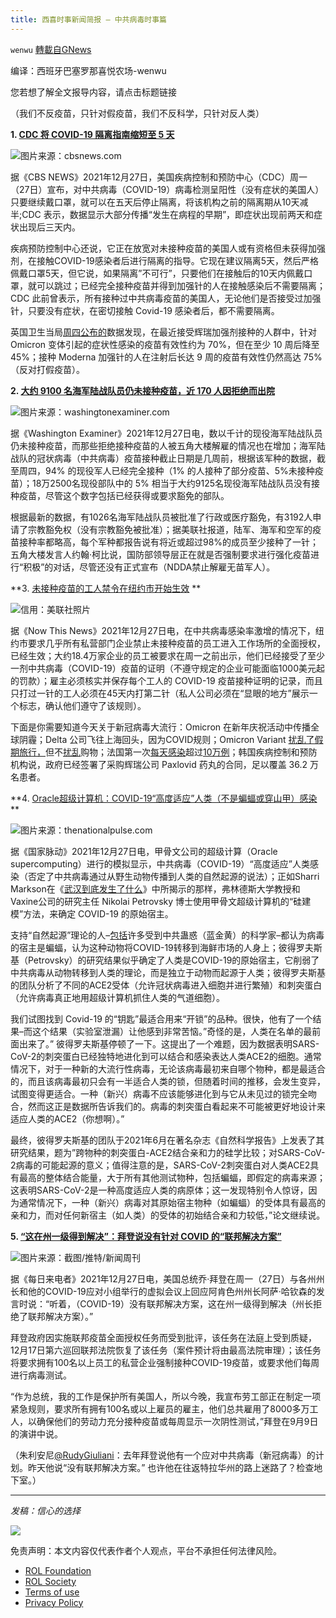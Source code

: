 ```yaml
---
title: 西喜时事新闻简报 — 中共病毒时事篇
---
```

`wenwu` [轉載自GNews](https://gnews.org/zh-hans/1802007/)

编译：西班牙巴塞罗那喜悦农场-wenwu

您若想了解全文报导内容，请点击标题链接

（我们不反疫苗，只针对假疫苗，我们不反科学，只针对反人类）

**1. [CDC 将 COVID-19 隔离指南缩短至 5 天](https://www.cbsnews.com/news/cdc-cuts-covid-19-isolation-guidance-5-days-omicron-surge/?utm_source=facebook&amp;utm_medium=news_tab)**

![](https://assets.gnews.org/wp-content/uploads/2021/12/unknown-4-10.png)图片来源：cbsnews.com

据《CBS NEWS》2021年12月27日，美国疾病控制和预防中心（CDC）周一（27日）宣布，对中共病毒（COVID-19）病毒检测呈阳性（没有症状的美国人）只要继续戴口罩，就可以在五天后停止隔离，将该机构之前的隔离期从10天减半;CDC 表示，数据显示大部分传播“发生在病程的早期”，即症状出现前两天和症状出现后三天内。

疾病预防控制中心还说，它正在放宽对未接种疫苗的美国人或有资格但未获得加强剂，在接触COVID-19感染者后进行隔离的指导。它现在建议隔离5天，然后严格佩戴口罩5天，但它说，如果隔离”不可行”，只要他们在接触后的10天内佩戴口罩，就可以跳过；已经完全接种疫苗并得到加强针的人在接触感染后不需要隔离；CDC 此前曾表示，所有接种过中共病毒疫苗的美国人，无论他们是否接受过加强针，只要没有症状，在密切接触 Covid-19 感染者后，都不需要隔离。

英国卫生当局[周四公布的](https://assets.publishing.service.gov.uk/government/uploads/system/uploads/attachment_data/file/1043807/technical-briefing-33.pdf#page=25)数据发现，在最近接受辉瑞加强剂接种的人群中，针对 Omicron 变体引起的症状性感染的疫苗有效性约为 70%，但在至少 10 周后降至 45%；接种 Moderna 加强针的人在注射后长达 9 周的疫苗有效性仍然高达 75%（反对打假疫苗）。

**2. [大约 9100 名海军陆战队员仍未接种疫苗，近 170 人因拒绝而出院](https://www.washingtonexaminer.com/policy/defense-national-security/roughly-9-100-marines-remain-unvaccinated-nearly-170-discharged-for-refusal)**

![](https://assets.gnews.org/wp-content/uploads/2021/12/unknown-5-7.png)图片来源：washingtonexaminer.com

据《Washington Examiner》2021年12月27日电，数以千计的现役海军陆战队员仍未接种疫苗，而那些拒绝接种疫苗的人被五角大楼解雇的情况也在增加；海军陆战队的冠状病毒（中共病毒）疫苗接种截止日期是几周前，根据该军种的数据，截至周四，94% 的现役军人已经完全接种（1% 的人接种了部分疫苗、5%未接种疫苗）；18万2500名现役部队中的 5% 相当于大约9125名现役海军陆战队员没有接种疫苗，尽管这个数字包括已经获得或要求豁免的部队。

根据最新的数据，有1026名海军陆战队员被批准了行政或医疗豁免，有3192人申请了宗教豁免权（没有宗教豁免被批准）；据美联社报道，陆军、海军和空军的疫苗接种率都略高，每个军种都报告说有将近或超过98%的成员至少接种了一针；五角大楼发言人约翰·柯比说，国防部领导层正在就是否强制要求进行强化疫苗进行“积极”的对话，尽管还没有正式宣布（NDDA禁止解雇无苗军人）。

**3. [未接种疫苗的工人禁令在纽约市开始生效](https://nowthisnews.com/news/unvaccinated-worker-ban-takes-effect-in-nyc) **

![](https://assets.gnews.org/wp-content/uploads/2021/12/crop.jpg)信用：美联社照片

据《Now This News》2021年12月27日电，在中共病毒感染率激增的情况下，纽约市要求几乎所有私营部门企业禁止未接种疫苗的员工进入工作场所的全面授权，已经生效；大约18.4万家企业的员工被要求在周一之前出示，他们已经接受了至少一剂中共病毒（COVID-19）疫苗的证明（不遵守规定的企业可能面临1000美元起的罚款）；雇主必须核实并保存每个工人的 COVID-19 疫苗接种证明的记录，而且只打过一针的工人必须在45天内打第二针（私人公司必须在“显眼的地方”展示一个标志，确认他们遵守了该规则）。

下面是你需要知道今天关于新冠病毒大流行：Omicron 在新年庆祝活动中传播全球阴霾；Delta 公司飞往上海回头，因为COVID规则；Omicron Variant [扰乱了假期旅行，](https://apnews.com/article/flights-canceled-christmas-omicron-49b81adb9213649f374dc385b7ab6bf9)但不[扰乱](https://apnews.com/article/flights-canceled-christmas-omicron-49b81adb9213649f374dc385b7ab6bf9)购物；法国第一次[每天感染](https://apnews.com/article/coronavirus-pandemic-science-health-pandemics-france-7b8135c0465d27a4be0c580f74b74b00)超过[10万例](https://apnews.com/article/coronavirus-pandemic-science-health-pandemics-france-7b8135c0465d27a4be0c580f74b74b00)；韩国疾病控制和预防机构说，政府已经签署了采购辉瑞公司 Paxlovid 药丸的合同，足以覆盖 36.2 万名患者。

**4. [Oracle超级计算机：COVID-19“高度适应”人类（不是蝙蝠或穿山甲）感染](https://thenationalpulse.com/2021/12/27/oracle-supercomputer-supported-lab-leak/) **

![](https://assets.gnews.org/wp-content/uploads/2021/12/unknown-6-2.png)图片来源：thenationalpulse.com

据《国家脉动》2021年12月27日电，甲骨文公司的超级计算（Oracle supercomputing）进行的模拟显示，中共病毒（COVID-19）“高度适应”人类感染（否定了中共病毒通过从野生动物传播到人类的自然起源的说法）；正如Sharri Markson在《[武汉到底发生了什么](https://www.amazon.com/What-Really-Happened-Wuhan-Infections-ebook/dp/B094GHJK9L)》中所揭示的那样，弗林德斯大学教授和Vaxine公司的研究主任 Nikolai Petrovsky 博士使用甲骨文超级计算机的“硅建模”方法，来确定 COVID-19 的原始宿主。

支持“自然起源”理论的人–[包括](https://thenationalpulse.com/2021/04/27/scientists-debunking-lab-leak-theory-linked-to-ccp/)许多受到中共蛊惑（蓝金黄）的科学家–都认为病毒的宿主是蝙蝠，认为这种动物将COVID-19转移到海鲜市场的人身上；彼得罗夫斯基（Petrovsky）的研究结果似乎确定了人类是COVID-19的原始宿主，它削弱了中共病毒从动物转移到人类的理论，而是独立于动物而起源于人类；彼得罗夫斯基的团队分析了不同的ACE2受体（允许冠状病毒进入细胞并进行繁殖）和刺突蛋白（允许病毒真正地用超级计算机抓住人类的气道细胞）。

我们试图找到 Covid-19 的“钥匙”最适合用来“开锁”的品种。很快，他有了一个结果–而这个结果（实验室泄漏）让他感到非常苦恼。”奇怪的是，人类在名单的最前面出来了。” 彼得罗夫斯基停顿了一下。这提出了一个难题，因为数据表明SARS-CoV-2的刺突蛋白已经独特地进化到可以结合和感染表达人类ACE2的细胞。通常情况下，对于一种新的大流行性病毒，无论该病毒最初来自哪个物种，都是最适合的，而且该病毒最初只会有一半适合人类的锁，但随着时间的推移，会发生变异，试图变得更适合。一种（新兴）病毒不应该能够进化到与它从未见过的锁完全吻合，然而这正是数据所告诉我们的。病毒的刺突蛋白看起来不可能被更好地设计来适应人类的ACE2（你想啊）。”

最终，彼得罗夫斯基的团队于2021年6月在著名杂志《自然科学报告》上发表了其研究结果，题为”跨物种的刺突蛋白-ACE2结合亲和力的硅学比较；对SARS-CoV-2病毒的可能起源的意义；值得注意的是，SARS-CoV-2刺突蛋白对人类ACE2具有最高的整体结合能量，大于所有其他测试物种，包括蝙蝠，即假定的病毒来源；这表明SARS-CoV-2是一种高度适应人类的病原体；这一发现特别令人惊讶，因为通常情况下，一种（新兴）病毒对其原始宿主物种（如蝙蝠）的受体具有最高的亲和力，而对任何新宿主（如人类）的受体的初始结合亲和力较低，”论文继续说。

**5. [“这在州一级得到解决”：拜登说没有针对 COVID 的“联邦解决方案”](https://dailycaller.com/2021/12/27/this-gets-solved-at-the-state-level-biden-says-theres-no-federal-solution-for-covid/)**

![](https://assets.gnews.org/wp-content/uploads/2021/12/ScreenshotTwitterNewsweek-scaled-e1640634710612.jpg)图片来源：截图/推特/新闻周刊

据《每日来电者》2021年12月27日电，美国总统乔·拜登在周一（27日）与各州州长和他的COVID-19应对小组举行的虚拟会议上回应阿肯色州州长阿萨·哈钦森的发言时说：“听着，（COVID-19）没有联邦解决方案，这在州一级得到解决（州长拒绝了联邦解决方案）。”

拜登政府因实施联邦疫苗全面授权任务而受到批评，该任务在法庭上受到质疑，12月17日第六巡回联邦法院恢复了该任务（案件预计将由最高法院审理）；该任务将要求拥有100名以上员工的私营企业强制接种COVID-19疫苗，或要求他们每周进行病毒测试。

“作为总统，我的工作是保护所有美国人，所以今晚，我宣布劳工部正在制定一项紧急规则，要求所有拥有100名或以上雇员的雇主，他们总共雇用了8000多万工人，以确保他们的劳动力充分接种疫苗或每周显示一次阴性测试，”拜登在9月9日的演讲中说。

（朱利安尼[@RudyGiuliani](https://twitter.com/RudyGiuliani/status/1475848139181633544?s=20)：去年拜登说他有一个应对中共病毒（新冠病毒）的计划。昨天他说“没有联邦解决方案。” 也许他在往返特拉华州的路上迷路了？检查地下室。）

* * *

*发稿：信心的选择*

![](https://assets.gnews.org/wp-content/uploads/2021/07/GNEWS_CH.-5.jpeg)

 

免责声明：本文内容仅代表作者个人观点，平台不承担任何法律风险。

- [ROL Foundation](https://rolfoundation.org/)
- [ROL Society](https://rolsociety.org/)
- [Terms of use](https://gnews.org/terms-of-use-3/)
- [Privacy Policy](https://gnews.org/privacy-policy/)
